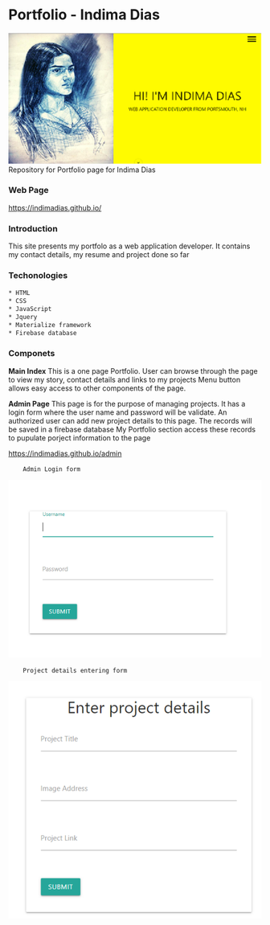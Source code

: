 # Portfolio - Indima Dias
![My image](./assets/images/PortfolioPage.png)
Repository for Portfolio page for Indima Dias

### Web Page
https://indimadias.github.io/

### Introduction 

This site presents my portfolo as a web application developer. It contains my contact details, my resume and project done so far

### Techonologies
    * HTML 
    * CSS
    * JavaScript
    * Jquery
    * Materialize framework
    * Firebase database

### Componets 

**Main Index**
        This is a one page Portfolio. User can browse through the page to view my story, contact details and links to my projects 
        Menu button allows easy access to other components of the page.

**Admin Page**
        This page is for the purpose of managing projects. It has a login form where the user name and password will be validate. 
        An authorized user can add new project details to this page. The records will be saved in a firebase database
        My Portfolio section access these records to pupulate porject information to the page

https://indimadias.github.io/admin

        Admin Login form
![admin Login](./assets/images/adminLogin.PNG)


        Project details entering form 
![Project details](./assets/images/ProjectDetails.PNG)



